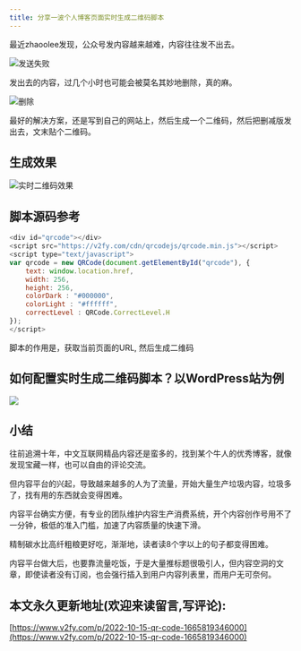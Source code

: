 ```yaml
---
title: 分享一波个人博客页面实时生成二维码脚本
---
```




最近zhaoolee发现，公众号发内容越来越难，内容往往发不出去。

![发送失败](https://cdn.fangyuanxiaozhan.com/assets/1665820417288Aphyr2xb.jpeg)

发出去的内容，过几个小时也可能会被莫名其妙地删除，真的麻。

![删除](https://cdn.fangyuanxiaozhan.com/assets/1665820374643J0EH3zXR.png)

最好的解决方案，还是写到自己的网站上，然后生成一个二维码，然后把删减版发出去，文末贴个二维码。



## 生成效果

![实时二维码效果](https://cdn.fangyuanxiaozhan.com/assets/1665819652258RTj5AeCF.png)





## 脚本源码参考

```javascript
<div id="qrcode"></div>
<script src="https://v2fy.com/cdn/qrcodejs/qrcode.min.js"></script>
<script type="text/javascript">
var qrcode = new QRCode(document.getElementById("qrcode"), {
	text: window.location.href,
	width: 256,
	height: 256,
	colorDark : "#000000",
	colorLight : "#ffffff",
	correctLevel : QRCode.CorrectLevel.H
});
</script>
```

脚本的作用是，获取当前页面的URL, 然后生成二维码

## 如何配置实时生成二维码脚本？以WordPress站为例



![](https://cdn.fangyuanxiaozhan.com/assets/1665820246700GJGdHa5Y.png)



## 小结

往前追溯十年，中文互联网精品内容还是蛮多的，找到某个牛人的优秀博客，就像发现宝藏一样，也可以自由的评论交流。

但内容平台的兴起，导致越来越多的人为了流量，开始大量生产垃圾内容，垃圾多了，找有用的东西就会变得困难。

内容平台确实方便，有专业的团队维护内容生产消费系统，开个内容创作号用不了一分钟，极低的准入门槛，加速了内容质量的快速下滑。

精制碳水比高纤粗粮更好吃，渐渐地，读者读8个字以上的句子都变得困难。

内容平台做大后，也要靠流量吃饭，于是大量推标题很吸引人，但内容空洞的文章，即使读者没有订阅，也会强行插入到用户内容列表里，而用户无可奈何。







## 本文永久更新地址(欢迎来读留言,写评论):

[https://www.v2fy.com/p/2022-10-15-qr-code-1665819346000](https://www.v2fy.com/p/2022-10-15-qr-code-1665819346000)
